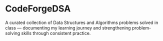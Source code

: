 # CodeForgeDSA
A curated collection of Data Structures and Algorithms problems solved in class — documenting my learning journey and strengthening problem-solving skills through consistent practice.
